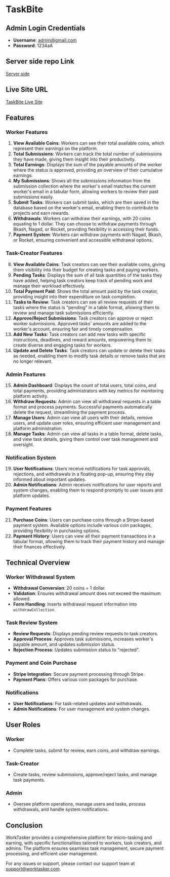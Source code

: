 # TaskBite

## Admin Login Credentials
- **Username**: admin@gmail.com
- **Password**: 1234aA

## Server side repo Link
[Server side](https://github.com/rakib3719/TaskBite-Server-Side)

## Live Site URL
[TaskBite Live Site](https://yourwebsiteurl.com)

## Features

### Worker Features
1. **View Available Coins**: Workers can see their total available coins, which represent their earnings on the platform.
2. **Total Submissions**: Workers can track the total number of submissions they have made, giving them insight into their productivity.
3. **Total Earnings**: Displays the sum of the payable amounts of the worker where the status is approved, providing an overview of their cumulative earnings.
4. **My Submissions**: Shows all the submissions information from the submission collection where the worker's email matches the current worker's email in a tabular form, allowing workers to review their past submissions easily.
5. **Submit Tasks**: Workers can submit tasks, which are then saved in the database based on the worker's email, enabling them to contribute to projects and earn rewards.
6. **Withdrawals**: Workers can withdraw their earnings, with 20 coins equating to 1 dollar. They can choose to withdraw payments through Bkash, Nagad, or Rocket, providing flexibility in accessing their funds.
7. **Payment System**: Workers can withdraw payments with Nagad, Bkash, or Rocket, ensuring convenient and accessible withdrawal options.

### Task-Creator Features
8. **View Available Coins**: Task creators can see their available coins, giving them visibility into their budget for creating tasks and paying workers.
9. **Pending Tasks**: Displays the sum of all task quantities of the tasks they have added, helping task creators keep track of pending work and manage their workload effectively.
10. **Total Payment Paid**: Shows the total amount paid by the task creator, providing insight into their expenditure on task completion.
11. **Tasks to Review**: Task creators can see all review requests of their tasks where the status is “pending” in a table format, allowing them to review and manage task submissions efficiently.
12. **Approve/Reject Submissions**: Task creators can approve or reject worker submissions. Approved tasks' amounts are added to the worker's account, ensuring fair and timely compensation.
13. **Add New Tasks**: Task creators can add new tasks with specific instructions, deadlines, and reward amounts, empowering them to create diverse and engaging tasks for workers.
14. **Update and Delete Tasks**: Task creators can update or delete their tasks as needed, enabling them to modify task details or remove tasks that are no longer relevant.

### Admin Features
15. **Admin Dashboard**: Displays the count of total users, total coins, and total payments, providing administrators with key metrics for monitoring platform activity.
16. **Withdraw Requests**: Admin can view all withdrawal requests in a table format and process payments. Successful payments automatically delete the request, streamlining the payment process.
17. **Manage Users**: Admin can view all users with their details, remove users, and update user roles, ensuring efficient user management and platform administration.
18. **Manage Tasks**: Admin can view all tasks in a table format, delete tasks, and view task details, giving them control over task management and oversight.

### Notification System
19. **User Notifications**: Users receive notifications for task approvals, rejections, and withdrawals in a floating pop-up, ensuring they stay informed about important updates.
20. **Admin Notifications**: Admin receives notifications for user reports and system changes, enabling them to respond promptly to user issues and platform updates.

### Payment Features
21. **Purchase Coins**: Users can purchase coins through a Stripe-based payment system. Available options include various coin packages, providing flexibility in purchasing options.
22. **Payment History**: Users can view all their payment transactions in a tabular format, allowing them to track their payment history and manage their finances effectively.

## Technical Overview
### Worker Withdrawal System
- **Withdrawal Conversion**: 20 coins = 1 dollar.
- **Validation**: Ensures withdrawal amount does not exceed the maximum allowed.
- **Form Handling**: Inserts withdrawal request information into `withdrawCollection`.

### Task Review System
- **Review Requests**: Displays pending review requests to task creators.
- **Approval Process**: Approves task submissions, increases worker's payable amount, and updates submission status.
- **Rejection Process**: Updates submission status to "rejected".

### Payment and Coin Purchase
- **Stripe Integration**: Secure payment processing through Stripe.
- **Payment Plans**: Offers various coin packages for purchase.

### Notifications
- **User Notifications**: For task-related updates and withdrawals.
- **Admin Notifications**: For user management and system changes.

## User Roles
### Worker
- Complete tasks, submit for review, earn coins, and withdraw earnings.
### Task-Creator
- Create tasks, review submissions, approve/reject tasks, and manage task payments.
### Admin
- Oversee platform operations, manage users and tasks, process withdrawals, and handle system notifications.

## Conclusion
WorkTasker provides a comprehensive platform for micro-tasking and earning, with specific functionalities tailored to workers, task creators, and admins. The platform ensures seamless task management, secure payment processing, and efficient user management.

For any issues or support, please contact our support team at support@worktasker.com.
